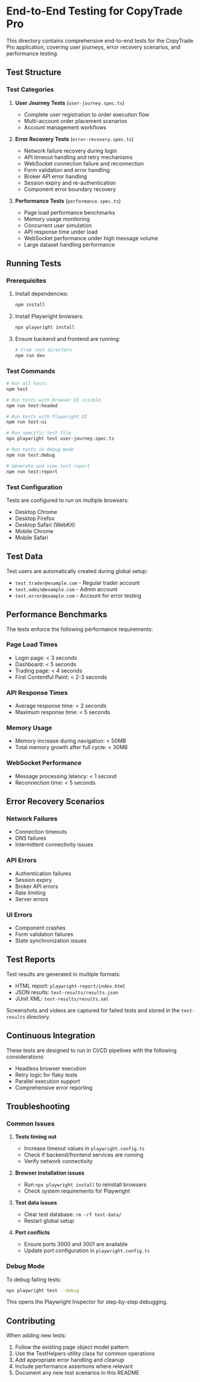# End-to-End Testing for CopyTrade Pro

This directory contains comprehensive end-to-end tests for the CopyTrade Pro application, covering user journeys, error recovery scenarios, and performance testing.

## Test Structure

### Test Categories

1. **User Journey Tests** (`user-journey.spec.ts`)
   - Complete user registration to order execution flow
   - Multi-account order placement scenarios
   - Account management workflows

2. **Error Recovery Tests** (`error-recovery.spec.ts`)
   - Network failure recovery during login
   - API timeout handling and retry mechanisms
   - WebSocket connection failure and reconnection
   - Form validation and error handling
   - Broker API error handling
   - Session expiry and re-authentication
   - Component error boundary recovery

3. **Performance Tests** (`performance.spec.ts`)
   - Page load performance benchmarks
   - Memory usage monitoring
   - Concurrent user simulation
   - API response time under load
   - WebSocket performance under high message volume
   - Large dataset handling performance

## Running Tests

### Prerequisites

1. Install dependencies:
   ```bash
   npm install
   ```

2. Install Playwright browsers:
   ```bash
   npx playwright install
   ```

3. Ensure backend and frontend are running:
   ```bash
   # From root directory
   npm run dev
   ```

### Test Commands

```bash
# Run all tests
npm test

# Run tests with browser UI visible
npm run test:headed

# Run tests with Playwright UI
npm run test:ui

# Run specific test file
npx playwright test user-journey.spec.ts

# Run tests in debug mode
npm run test:debug

# Generate and view test report
npm run test:report
```

### Test Configuration

Tests are configured to run on multiple browsers:
- Desktop Chrome
- Desktop Firefox
- Desktop Safari (WebKit)
- Mobile Chrome
- Mobile Safari

## Test Data

Test users are automatically created during global setup:
- `test.trader@example.com` - Regular trader account
- `test.admin@example.com` - Admin account
- `test.error@example.com` - Account for error testing

## Performance Benchmarks

The tests enforce the following performance requirements:

### Page Load Times
- Login page: < 3 seconds
- Dashboard: < 5 seconds
- Trading page: < 4 seconds
- First Contentful Paint: < 2-3 seconds

### API Response Times
- Average response time: < 2 seconds
- Maximum response time: < 5 seconds

### Memory Usage
- Memory increase during navigation: < 50MB
- Total memory growth after full cycle: < 30MB

### WebSocket Performance
- Message processing latency: < 1 second
- Reconnection time: < 5 seconds

## Error Recovery Scenarios

### Network Failures
- Connection timeouts
- DNS failures
- Intermittent connectivity issues

### API Errors
- Authentication failures
- Session expiry
- Broker API errors
- Rate limiting
- Server errors

### UI Errors
- Component crashes
- Form validation failures
- State synchronization issues

## Test Reports

Test results are generated in multiple formats:
- HTML report: `playwright-report/index.html`
- JSON results: `test-results/results.json`
- JUnit XML: `test-results/results.xml`

Screenshots and videos are captured for failed tests and stored in the `test-results` directory.

## Continuous Integration

These tests are designed to run in CI/CD pipelines with the following considerations:
- Headless browser execution
- Retry logic for flaky tests
- Parallel execution support
- Comprehensive error reporting

## Troubleshooting

### Common Issues

1. **Tests timing out**
   - Increase timeout values in `playwright.config.ts`
   - Check if backend/frontend services are running
   - Verify network connectivity

2. **Browser installation issues**
   - Run `npx playwright install` to reinstall browsers
   - Check system requirements for Playwright

3. **Test data issues**
   - Clear test database: `rm -rf test-data/`
   - Restart global setup

4. **Port conflicts**
   - Ensure ports 3000 and 3001 are available
   - Update port configuration in `playwright.config.ts`

### Debug Mode

To debug failing tests:
```bash
npx playwright test --debug
```

This opens the Playwright Inspector for step-by-step debugging.

## Contributing

When adding new tests:
1. Follow the existing page object model pattern
2. Use the TestHelpers utility class for common operations
3. Add appropriate error handling and cleanup
4. Include performance assertions where relevant
5. Document any new test scenarios in this README